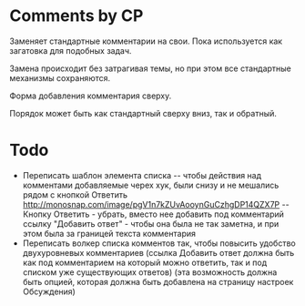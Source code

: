 Comments by CP
===========

Заменяет стандартные комментарии на свои. Пока используется как загатовка для подобных задач.

Замена происходит без затрагивая темы, но при этом все стандартные механизмы сохраняются.

Форма добавления комментария сверху.

Порядок может быть как стандартный сверху вниз, так и обратный.


# Todo
- Переписать шаблон элемента списка 
-- чтобы действия над комментами добавляемые черех хук, были снизу и не мешались рядом с кнопкой Ответить http://monosnap.com/image/pgV1n7kZUvAooynGuCzhgDP14QZX7P
-- Кнопку Ответить - убрать, вместо нее добавить под комментарий ссылку "Добавить ответ" - чтобы она была не так заметна, и при этом была за границей текста комментария
- Переписать волкер списка комментов так, чтобы повысить удобство двухуровневых комментариев (ссылка Добавить ответ должна быть как под комментарием на который можно ответить, так и под списком уже существующих ответов) (эта возможность должна быть опцией, которая должна быть добавлена на страницу настроек Обсуждения)
